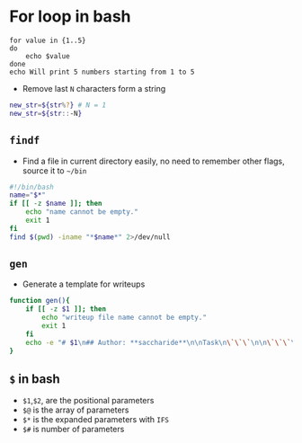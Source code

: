 # For loop in bash
```
for value in {1..5}
do
    echo $value
done
echo Will print 5 numbers starting from 1 to 5
```

* Remove last `N` characters form a string
```bash
new_str=${str%?} # N = 1
new_str=${str::-N}
```

## `findf`
* Find a file in current directory easily, no need to remember other flags, source it to `~/bin`
```bash
#!/bin/bash
name="$*"
if [[ -z $name ]]; then
    echo "name cannot be empty."
    exit 1
fi
find $(pwd) -iname "*$name*" 2>/dev/null
```

## `gen`
* Generate a template for writeups
```bash
function gen(){
    if [[ -z $1 ]]; then
        echo "writeup file name cannot be empty."
        exit 1
    fi
    echo -e "# $1\n## Author: **saccharide**\n\nTask\n\`\`\`\n\n\`\`\`\n\n## Approach\n\n## Flag\n\`\`" > "$1.md"
}
```

## `$` in bash
* `$1`,`$2`, are the positional parameters
* `$@` is the array of parameters
* `$*` is the expanded parameters with `IFS`
* `$#` is number of parameters

